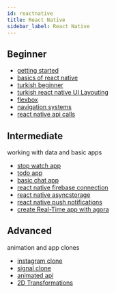 ```yaml
---
id: reactnative
title: React Native
sidebar_label: React Native
---
```


## Beginner
- [getting started](https://reactnative.dev/docs/getting-started)
- [basics of react native](https://www.youtube.com/watch?v=0-S5a0eXPoc)
- [turkish beginner](https://www.youtube.com/watch?v=zMHf5ccChoU&list=PLiYPP1v1hM958PlxbdnuNaplEucdiBntE)
- [turkish react native UI Layouting](https://www.youtube.com/watch?v=c-0K2LwdvGw)
- [flexbox](https://www.youtube.com/watch?v=R2eqAgR_KlU)
- [navigation systems](https://www.youtube.com/watch?v=nQVCkqvU1uE)
- [react native api calls](https://www.youtube.com/watch?v=u1JQwaIds7A)

## Intermediate
working with data and basic apps
- [stop watch app](https://github.com/kaankarakoc42/react-native-stop-watch-app)
- [todo app](https://www.youtube.com/watch?v=0kL6nhutjQ8)
- [basic chat app](https://www.youtube.com/watch?v=eR1vP-W1emI)
- [react native firebase connection](https://www.youtube.com/watch?v=LYi1gwPWDto)
- [react native asyncstorage](https://www.youtube.com/watch?v=PRGHWgTydyQ)
- [react native push notifications](https://www.youtube.com/watch?v=HSS5NcrMieU&list=PLU0gbuy2HRscu5aS7WO3oOwDv5JWU-16_)
- [create Real-Time app with agora](https://www.youtube.com/watch?v=OBW96M_fafk)

## Advanced
animation and app clones
- [instagram clone](https://www.youtube.com/watch?v=1hPgQWbWmEk)
- [signal clone](https://www.youtube.com/watch?v=MJzmZ9qmdaE)
- [animated api](https://www.youtube.com/watch?v=cGTD4yYgEHc)
- [2D Transformations](https://www.youtube.com/watch?v=YUcLbo_w_Ts)

